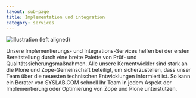 ```yaml
---
layout: sub-page
title: Implementation und integration
category: services
---
```


![Illustration (left aligned)](/media/implementation-dp.svg)

Unsere Implementierungs- und Integrations-Services helfen bei der ersten Bereitstellung durch eine breite Palette von Prüf- und Qualitätssicherungsmaßnahmen. Alle unsere Kernentwickler sind stark an die Plone und Zope-Gemeinschaft beteiligt, um sicherzustellen, dass unser Team über die neuesten technischen Entwicklungen informiert ist. So kann ein Berater von SYSLAB.COM schnell Ihr Team in jedem Aspekt der Implementierung oder Optimierung von Zope und Plone unterstützen.